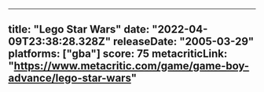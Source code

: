 
---
title: "Lego Star Wars"
date: "2022-04-09T23:38:28.328Z"
releaseDate: "2005-03-29"
platforms: ["gba"]
score: 75
metacriticLink: "https://www.metacritic.com/game/game-boy-advance/lego-star-wars"
---
